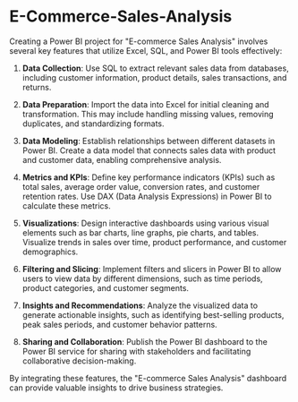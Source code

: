 # E-Commerce-Sales-Analysis
Creating a Power BI project for "E-commerce Sales Analysis" involves several key features that utilize Excel, SQL, and Power BI tools effectively:

1. **Data Collection**: Use SQL to extract relevant sales data from databases, including customer information, product details, sales transactions, and returns.

2. **Data Preparation**: Import the data into Excel for initial cleaning and transformation. This may include handling missing values, removing duplicates, and standardizing formats.

3. **Data Modeling**: Establish relationships between different datasets in Power BI. Create a data model that connects sales data with product and customer data, enabling comprehensive analysis.

4. **Metrics and KPIs**: Define key performance indicators (KPIs) such as total sales, average order value, conversion rates, and customer retention rates. Use DAX (Data Analysis Expressions) in Power BI to calculate these metrics.

5. **Visualizations**: Design interactive dashboards using various visual elements such as bar charts, line graphs, pie charts, and tables. Visualize trends in sales over time, product performance, and customer demographics.

6. **Filtering and Slicing**: Implement filters and slicers in Power BI to allow users to view data by different dimensions, such as time periods, product categories, and customer segments.

7. **Insights and Recommendations**: Analyze the visualized data to generate actionable insights, such as identifying best-selling products, peak sales periods, and customer behavior patterns.

8. **Sharing and Collaboration**: Publish the Power BI dashboard to the Power BI service for sharing with stakeholders and facilitating collaborative decision-making.

By integrating these features, the "E-commerce Sales Analysis" dashboard can provide valuable insights to drive business strategies.
